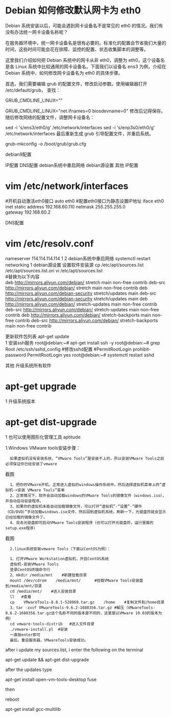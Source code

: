 # Debian 如何修改默认网卡为 eth0

Debian 系统安装以后，可能会遇到网卡设备名不是常见的 eth0 的情况。我们有没有办法统一网卡设备名称呢？

在服务器环境中，统一网卡设备名是很有必要的。标准化的配置会节省我们大量的时间，这些时间可能会花在排障、监控的配置、状态收集脚本的调整等。

这里我们介绍如何把 Debian 系统中的网卡从非 eth0，调整为 eth0，这个设备名是各 Linux 系统中比较通用的网卡设备名。下面我们以设备名 ens3 为例，介绍在Debian 系统中，如何修改网卡设备名为 eth0 的具体步骤。

首选，我们需要编辑 grub 的配置文件，修改启动参数。使用编辑器打开 /etc/default/grub， 查找：

GRUB_CMDLINE_LINUX=""


GRUB_CMDLINE_LINUX="net.ifnames=0 biosdevname=0"
修改后记得保存。随后修改网络的配置文件，调整网卡设备名：

sed -i 's/ens3/eth0/g' /etc/network/interfaces
sed -i 's/enp3s0/eth0/g' /etc/network/interfaces
最后重新生成 grub 引导配置文件，并重启系统。

grub-mkconfig -o /boot/grub/grub.cfg

debian9配置

IP配置
DNS配置
debian系统中重启网络
debian源设置
其他
IP配置
# vim /etc/network/interfaces

#开机自动激活eth0接口 
auto eth0 
#配置eth0接口为静态设置IP地址 
iface eth0 inet static 
address 192.168.60.110
netmask 255.255.255.0  
gateway 192.168.60.2

DNS配置
# vim /etc/resolv.conf
nameserver 114.114.114.114
1
2
debian系统中重启网络
systemctl restart networking
1
debian源设置
设置软件安装源
cp /etc/apt/sources.list /etc/apt/sources.list.ori
vi /etc/apt/sources.list    
#替换为以下内容    
deb http://mirrors.aliyun.com/debian/ stretch main non-free contrib
deb-src http://mirrors.aliyun.com/debian/ stretch main non-free contrib
deb http://mirrors.aliyun.com/debian-security stretch/updates main
deb-src http://mirrors.aliyun.com/debian-security stretch/updates main
deb http://mirrors.aliyun.com/debian/ stretch-updates main non-free contrib
deb-src http://mirrors.aliyun.com/debian/ stretch-updates main non-free contrib
deb http://mirrors.aliyun.com/debian/ stretch-backports main non-free contrib
deb-src http://mirrors.aliyun.com/debian/ stretch-backports main non-free contrib

更新软件包列表
apt-get update    
1
安装ssh服务
root@debian:~# apt-get install ssh -y
root@debian:~# grep Root /etc/ssh/sshd_config #修改sshd配置
#PermitRootLogin prohibit-password
PermitRootLogin yes
root@debian:~# systemctl restart sshd

其他
升级系统所有软件
# apt-get upgrade
1
升级系统版本
# apt-get dist-upgrade
1
也可以使用图形化管理工具 aptitude



1.Windows VMware tools安装步骤：

      如果虚拟机没有安装系统，“VMware Tools”是安装不上的，所以安装VMware Tools之前必须保证你已经安装了vmware

截图


      1、把你的VMware开机，正常进入虚拟的windows操作系统中。然后选择虚拟机菜单上的“虚拟机->安装 VMware Tools”菜单
      2、正常情况下，软件会自动加载windows的VMware Tools的镜像文件（windows.iso），并自动启动安装程序。
      3、如果你的虚拟机未能自动加载镜像文件，可以打开“虚拟机”-“设置”-“硬件（CD/DVD）”手动加载windows.iso文件，然后回到虚拟机系统，刷新一下，光驱盘符就会显示已经加载的镜像文件了。
      4、双击光驱盘即可启动VMware Tools安装程序（也可以打开光驱盘符，运行里面的setup.exe程序）


截图


      2.linux系统安装vmware Tools（下面以CentOS为例）：
    
      1、打开VMware Workstation虚拟机，开启CentOS系统
      虚拟机-安装VMware Tools
      登录CentOS终端命令行
      2、mkdir /media/mnt    #新建挂载目录
      mount /dev/cdrom    /media/mnt/      #挂载VMware Tools安装盘到/media/mnt/目录
      cd /media/mnt/    #进入安装目录
      ll   #查看
      cp    VMwareTools-8.8.1-528969.tar.gz    /home    #复制文件到/home目录
      3、tar -zxvf VMwareTools-9.6.2-1688356.tar.gz #解压（VMwareTools-9.6.2-1688356.tar.gz这个名称不同的版本是不同的，这里是以VMware 10.03的版本为例）
      cd vmware-tools-distrib   #进入文件目录
      ./vmware-install.pl  #安装
      一直按enter即可
      最后，重启服务器，VMwareTools安装成功。


after i update my sources.list, i enter the following on the terminal

apt-get update && apt-get dist-upgrade

after the updates type

apt-get install open-vm-tools-desktop fuse

then

reboot

apt-get install gcc-multilib
